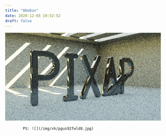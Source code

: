 ```yaml
---
title: "Abobus"
date: 2020-12-05 19:52:52
draft: false
---
```


![](/img/vk/nPMIwql1ak0.jpg)

            PS: ![](/img/vk/pgus92fwld8.jpg)

